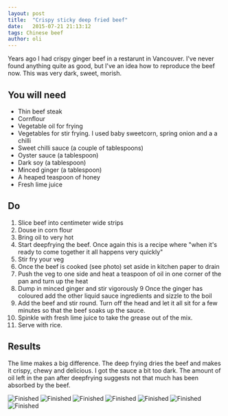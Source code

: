 ```yaml
---
layout: post
title:  "Crispy sticky deep fried beef"
date:   2015-07-21 21:13:12
tags: Chinese beef
author: oli
---
```


Years ago I had crispy ginger beef in a restarunt in Vancouver.  I've never found anything quite as good, but I've an idea how to reproduce the beef now. This was very dark, sweet, morish.

## You will need

* Thin beef steak
* Cornflour
* Vegetable oil for frying
* Vegetables for stir frying.  I used baby sweetcorn, spring onion and a a chilli
* Sweet chilli sauce (a couple of tablespoons)
* Oyster sauce (a tablespoon)
* Dark soy (a tablespoon)
* Minced ginger (a tablespoon)
* A heaped teaspoon of honey
* Fresh lime juice



## Do

1. Slice beef into centimeter wide strips
2. Douse in corn flour
3. Bring oil to very hot
4. Start deepfrying the beef.  Once again this is a recipe where "when it's ready to come together it all happens very quickly"
5. Stir fry your veg
6. Once the beef is cooked (see photo) set aside in kitchen paper to drain
7. Push the veg to one side and heat a teaspoon of oil in one corner of the pan and turn up the heat
8. Dump in minced ginger and stir vigorously
9 Once the ginger has coloured add the other liquid sauce ingredients and sizzle to the boil
10. Add the beef and stir round.  Turn off the head and let it all sit for a few minutes so that the beef soaks up the sauce.
11. Spinkle with fresh lime juice to take the grease out of the mix.
12. Serve with rice.

## Results

The lime makes a big difference.  The deep frying dries the beef and makes it crispy, chewy and delicious. I got the sauce a bit too dark.  The amount of oil left in the pan after deepfrying suggests not that much has been absorbed by the beef.

![Finished](/images/blog/crispy-beef/crispy-beef-1.jpg)
![Finished](/images/blog/crispy-beef/crispy-beef-2.jpg)
![Finished](/images/blog/crispy-beef/crispy-beef-3.jpg)
![Finished](/images/blog/crispy-beef/crispy-beef-4.jpg)
![Finished](/images/blog/crispy-beef/crispy-beef-5.jpg)
![Finished](/images/blog/crispy-beef/crispy-beef-6.jpg)
![Finished](/images/blog/crispy-beef/crispy-beef-7.jpg)